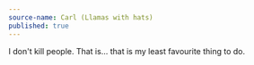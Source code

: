 ```yaml
---
source-name: Carl (Llamas with hats)
published: true
---
```


<p>I don't kill people. That is... that is my least favourite thing to do.</p>


